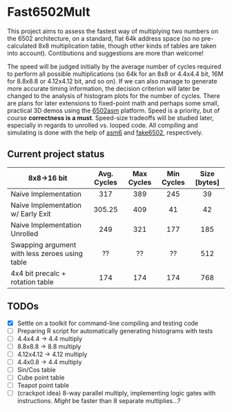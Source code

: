Fast6502Mult
============

This project aims to assess the fastest way of multiplying two numbers on the 6502 architecture, on a standard, flat 64k address space (so no pre-calculated 8x8 multiplication table, though other kinds of tables are taken into account). Contibutions and suggestions are more than welcome!

The speed will be judged initially by the average number of cycles required to perform all possible multiplications (so 64k for an 8x8 or 4.4x4.4 bit, 16M for 8.8x8.8 or 4.12x4.12 bit, and so on). If we can also manage to generate more accurate timing information, the decision criterion will later be changed to the analysis of histogram plots for the number of cycles. There are plans for later extensions to fixed-point math and perhaps some small, practical 3D demos using the [6502asm](www.6502asm.com) platform. Speed is a priority, but of course **correctness is a must**. Speed-size tradeoffs will be studied later, especially in regards to unrolled vs. looped code. All compiling and simulating is done with the help of [asm6](http://www.romhacking.net/utilities/674/) and [fake6502](http://rubbermallet.org/fake6502.c), respectively.

Current project status
----------------------

| 8x8->16 bit   | Avg. Cycles  | Max Cycles   | Min Cycles   | Size [bytes] |
| ------------- |:------------:|:------------:|:------------:|:------------:|
| Naive Implementation | 317 | 389 | 245 | 39 |
| Naive Implementation w/ Early Exit | 305.25 | 409 | 41 | 42 |
| Naive Implementation Unrolled | 249 | 321 | 177 | 185 |
| Swapping argument with less zeroes using table | ?? | ?? | ?? | 512 |
| 4x4 bit precalc + rotation table | 174 | 174 | 174 | 768 |

TODOs
-----

- [x] Settle on a toolkit for command-line compiling and testing code
- [ ] Preparing R script for automatically generating histograms with tests
- [ ] 4.4x4.4 -> 4.4 multiply
- [ ] 8.8x8.8 -> 8.8 multiply
- [ ] 4.12x4.12 -> 4.12 multiply
- [ ] 4.4x0.8 -> 4.4 multiply
- [ ] Sin/Cos table
- [ ] Cube point table
- [ ] Teapot point table
- [ ] (crackpot idea) 8-way parallel multiply, implementing logic gates with instructions. *Might* be faster than 8 separate multiplies…?
